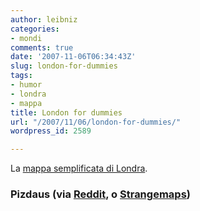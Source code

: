 ```yaml
---
author: leibniz
categories:
- mondi
comments: true
date: '2007-11-06T06:34:43Z'
slug: london-for-dummies
tags:
- humor
- londra
- mappa
title: London for dummies
url: "/2007/11/06/london-for-dummies/"
wordpress_id: 2589

---
```

La [mappa semplificata di Londra](https://www.pizdaus.com/pics/lhVRq4A6JW4Y.jpg).

### Pizdaus (via [Reddit](https://reddit.com/), o [Strangemaps](https://strangemaps.wordpress.com/2007/11/03/199-a-simplified-map-of-london/))
